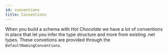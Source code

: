 ```yaml
---
id: conventions
title: Conventions
---
```


When you build a schema with _Hot Chocolate_ we have a lot of conventions in place that let you infer the type structure and more from existing .net types. These convetions are provided through the `DefaultNamingConventions`.